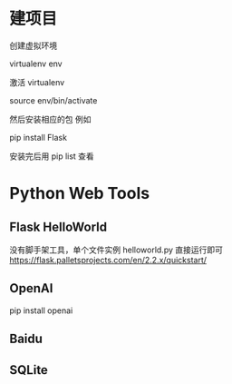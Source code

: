 # 建项目
创建虚拟环境 

virtualenv env

激活 virtualenv

source env/bin/activate

然后安装相应的包 例如 

pip install Flask

安装完后用 pip list 查看


# Python Web Tools

## Flask  HelloWorld
没有脚手架工具，单个文件实例 helloworld.py 直接运行即可
https://flask.palletsprojects.com/en/2.2.x/quickstart/


## OpenAI
pip install openai

## Baidu


## SQLite

